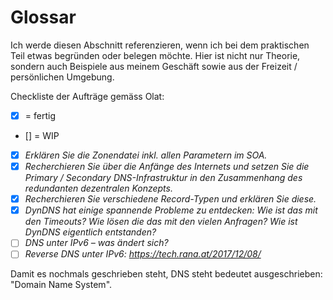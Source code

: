 # Glossar
Ich werde diesen Abschnitt referenzieren, wenn ich bei dem praktischen Teil etwas begründen oder belegen möchte. Hier ist nicht nur Theorie, sondern auch Beispiele aus meinem Geschäft sowie aus der Freizeit / persönlichen Umgebung. 

Checkliste der Aufträge gemäss Olat:

- [x] = fertig
- [] = WIP

- [x] *Erklären Sie die Zonendatei inkl. allen Parametern im SOA.*
- [x] *Recherchieren Sie über die Anfänge des Internets und setzen Sie die Primary / Secondary DNS-Infrastruktur in den Zusammenhang des redundanten dezentralen Konzepts.*
- [x] *Recherchieren Sie verschiedene Record-Typen und erklären Sie diese.*
- [x] *DynDNS hat einige spannende Probleme zu entdecken: Wie ist das mit den Timeouts? Wie lösen die das mit den vielen Anfragen? Wie ist DynDNS eigentlich entstanden?*
- [ ] *DNS unter IPv6 – was ändert sich?*
- [ ] *Reverse DNS unter IPv6: https://tech.rana.at/2017/12/08/*

Damit es nochmals geschrieben steht, DNS steht bedeutet ausgeschrieben: "Domain Name System".